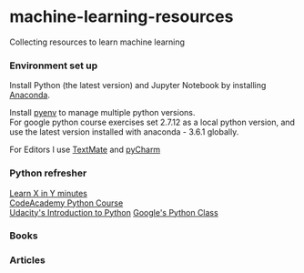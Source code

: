 # machine-learning-resources
Collecting resources to learn machine learning

### Environment set up
Install Python (the latest version) and Jupyter Notebook by installing [Anaconda](https://www.continuum.io/downloads).  

Install [pyenv](https://anil.io/blog/python/pyenv/using-pyenv-to-install-multiple-python-versions-tox/) to manage multiple python versions.  
For google python course exercises set 2.7.12 as a local python version, and use the latest version installed with anaconda - 3.6.1 globally.

For Editors I use [TextMate](https://macromates.com/) and [pyCharm](https://www.jetbrains.com/pycharm/download/?gclid=EAIaIQobChMI_pbM_u-g1QIVVgUqCh122AqvEAAYASABEgJR2PD_BwE&gclsrc=aw.ds.ds&dclid=CNKChoDwoNUCFQ6avAodJxIHzg#section=mac)

### Python refresher
[Learn X in Y minutes](https://learnxinyminutes.com/docs/python3/)  
[CodeAcademy Python Course](https://www.codecademy.com/learn/python)  
[Udacity's Introduction to Python](https://www.udacity.com/course/introduction-to-python--ud1110)
[Google's Python Class](https://developers.google.com/edu/python/?hl=en)  

### Books

### Articles



